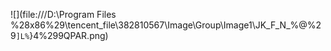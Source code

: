 ![](file:///D:\Program Files %28x86%29\tencent_file\382810567\Image\Group\Image1\JK_F_N_%@%29`]L%`}4%299QPAR.png)

